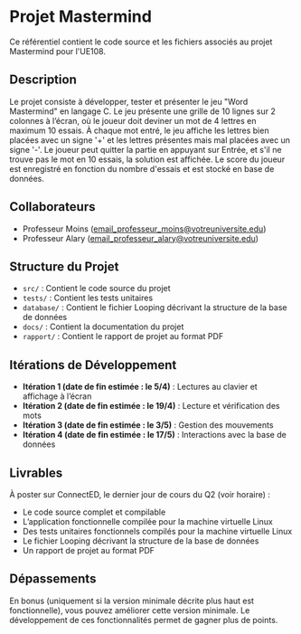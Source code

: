 # Projet Mastermind

Ce référentiel contient le code source et les fichiers associés au projet Mastermind pour l'UE108.

## Description

Le projet consiste à développer, tester et présenter le jeu "Word Mastermind" en langage C. Le jeu présente une grille de 10 lignes sur 2 colonnes à l’écran, où le joueur doit deviner un mot de 4 lettres en maximum 10 essais. À chaque mot entré, le jeu affiche les lettres bien placées avec un signe '+' et les lettres présentes mais mal placées avec un signe '-'. Le joueur peut quitter la partie en appuyant sur Entrée, et s'il ne trouve pas le mot en 10 essais, la solution est affichée. Le score du joueur est enregistré en fonction du nombre d'essais et est stocké en base de données.

## Collaborateurs

- Professeur Moins (email_professeur_moins@votreuniversite.edu)
- Professeur Alary (email_professeur_alary@votreuniversite.edu)

## Structure du Projet

- `src/` : Contient le code source du projet
- `tests/` : Contient les tests unitaires
- `database/` : Contient le fichier Looping décrivant la structure de la base de données
- `docs/` : Contient la documentation du projet
- `rapport/` : Contient le rapport de projet au format PDF

## Itérations de Développement

- **Itération 1 (date de fin estimée : le 5/4)** : Lectures au clavier et affichage à l’écran
- **Itération 2 (date de fin estimée : le 19/4)** : Lecture et vérification des mots
- **Itération 3 (date de fin estimée : le 3/5)** : Gestion des mouvements
- **Itération 4 (date de fin estimée : le 17/5)** : Interactions avec la base de données

## Livrables

À poster sur ConnectED, le dernier jour de cours du Q2 (voir horaire) :
- Le code source complet et compilable
- L’application fonctionnelle compilée pour la machine virtuelle Linux
- Des tests unitaires fonctionnels compilés pour la machine virtuelle Linux
- Le fichier Looping décrivant la structure de la base de données
- Un rapport de projet au format PDF

## Dépassements

En bonus (uniquement si la version minimale décrite plus haut est fonctionnelle), vous pouvez améliorer cette version minimale. Le développement de ces fonctionnalités permet de gagner plus de points.
